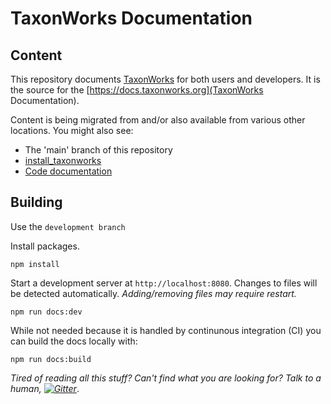 # TaxonWorks Documentation


## Content
This repository documents [TaxonWorks](https://taxonworks.org) for both users and developers. It is the source for the [https://docs.taxonworks.org](TaxonWorks Documentation). 

Content is being migrated from and/or also available from various other locations. You might also see:

* The 'main' branch of this repository
* [install_taxonworks](https://github.com/SpeciesFileGroup/install_taxonworks)
* [Code documentation](https://rdoc.taxonworks.org/)

## Building

Use the `development branch`

Install packages.
```
npm install
```

Start a development server at `http://localhost:8080`.  Changes to files will be detected automatically. _Adding/removing files may require restart._
```
npm run docs:dev
```

While not needed because it is handled by continunous integration (CI) you can build the docs locally with:
```
npm run docs:build 
```

_Tired of reading all this stuff? Can't find what you are looking for? Talk to a human, [![Gitter][1]][2]_.

[1]: https://badges.gitter.im/SpeciesFileGroup/taxonworks.svg
[2]: https://gitter.im/SpeciesFileGroup/taxonworks?utm_source=badge&utm_medium=badge&utm_campaign=pr-badge
